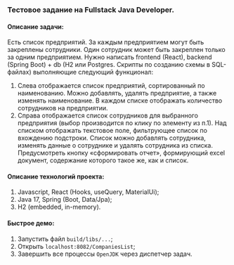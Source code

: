 ### Тестовое задание на Fullstack Java Developer.

#### Описание задачи:
Есть список предприятий. За каждым предприятием могут быть закреплены сотрудники. Один
сотрудник может быть закреплен только за одним предприятием.
Нужно написать frontend (React), backend (Spring Boot) + db (H2 или Postgres. Скрипты по созданию
схемы в SQL-файлах) выполняющие следующий функционал:
1. Слева отображается список предприятий, сортированный по наименованию. Можно
добавлять, удалять предприятие, а также изменять наименование. В каждом списке
отображать количество сотрудников на предприятии.
2. Справа отображается список сотрудников для выбранного предприятия (выбор
производится по клику по элементу из п.1). Над списком отображать текстовое поле,
фильтрующее список по вхождению подстроки. Список можно добавлять сотрудника,
изменять данные о сотруднике и удалять сотрудника из списка. Предусмотреть кнопку
«сформировать отчет», формирующий excel документ, содержание которого такое же, как
и список.

#### Описание технологий проекта:
1. Javascript, React (Hooks, useQuery, MaterialUi);
2. Java 17, Spring (Boot, Data/Jpa);
3. H2 (embedded, in-memory).

#### Быстрое демо:
1. Запустить файл `build/libs/...`;
2. Открыть `localhost:8082/CompaniesList`;
3. Завершить все процессы `OpenJDK` через диспетчер задач.

